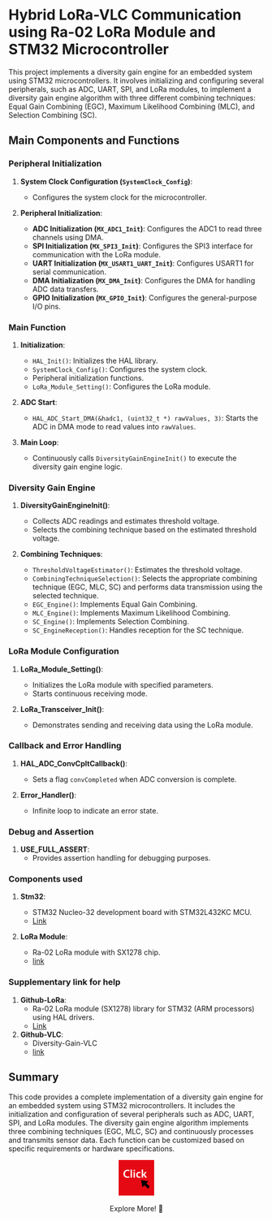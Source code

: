 # Hybrid LoRa-VLC Communication using Ra-02 LoRa Module and STM32 Microcontroller

This project implements a diversity gain engine for an embedded system using STM32 microcontrollers. It involves initializing and configuring several peripherals, such as ADC, UART, SPI, and LoRa modules, to implement a diversity gain engine algorithm with three different combining techniques: Equal Gain Combining (EGC), Maximum Likelihood Combining (MLC), and Selection Combining (SC).

## Main Components and Functions

### Peripheral Initialization

1. **System Clock Configuration (`SystemClock_Config`)**:
   - Configures the system clock for the microcontroller.

2. **Peripheral Initialization**:
   - **ADC Initialization (`MX_ADC1_Init`)**: Configures the ADC1 to read three channels using DMA.
   - **SPI Initialization (`MX_SPI3_Init`)**: Configures the SPI3 interface for communication with the LoRa module.
   - **UART Initialization (`MX_USART1_UART_Init`)**: Configures USART1 for serial communication.
   - **DMA Initialization (`MX_DMA_Init`)**: Configures the DMA for handling ADC data transfers.
   - **GPIO Initialization (`MX_GPIO_Init`)**: Configures the general-purpose I/O pins.

### Main Function

1. **Initialization**:
   - `HAL_Init()`: Initializes the HAL library.
   - `SystemClock_Config()`: Configures the system clock.
   - Peripheral initialization functions.
   - `LoRa_Module_Setting()`: Configures the LoRa module.

2. **ADC Start**:
   - `HAL_ADC_Start_DMA(&hadc1, (uint32_t *) rawValues, 3)`: Starts the ADC in DMA mode to read values into `rawValues`.

3. **Main Loop**:
   - Continuously calls `DiversityGainEngineInit()` to execute the diversity gain engine logic.

### Diversity Gain Engine

1. **DiversityGainEngineInit()**:
   - Collects ADC readings and estimates threshold voltage.
   - Selects the combining technique based on the estimated threshold voltage.

2. **Combining Techniques**:
   - `ThresholdVoltageEstimator()`: Estimates the threshold voltage.
   - `CombiningTechniqueSelection()`: Selects the appropriate combining technique (EGC, MLC, SC) and performs data transmission using the selected technique.
   - `EGC_Engine()`: Implements Equal Gain Combining.
   - `MLC_Engine()`: Implements Maximum Likelihood Combining.
   - `SC_Engine()`: Implements Selection Combining.
   - `SC_EngineReception()`: Handles reception for the SC technique.

### LoRa Module Configuration

1. **LoRa_Module_Setting()**:
   - Initializes the LoRa module with specified parameters.
   - Starts continuous receiving mode.

2. **LoRa_Transceiver_Init()**:
   - Demonstrates sending and receiving data using the LoRa module.

### Callback and Error Handling

1. **HAL_ADC_ConvCpltCallback()**:
   - Sets a flag `convCompleted` when ADC conversion is complete.

2. **Error_Handler()**:
   - Infinite loop to indicate an error state.

### Debug and Assertion

1. **USE_FULL_ASSERT**:
   - Provides assertion handling for debugging purposes.
     
### Components used
1. **Stm32**:
   - STM32 Nucleo-32 development board with STM32L432KC MCU.
   - [Link](https://www.st.com/en/evaluation-tools/nucleo-l432kc.html)

2. **LoRa Module**:
   - Ra-02 LoRa module with SX1278 chip.
   - [link](https://www.amazon.com/433MHZ-Wireless-Spectrum-Transmission-Antenna/dp/B0CJ83G9ZQ)
  
### Supplementary link for help
1. **Github-LoRa**:
   - Ra-02 LoRa module (SX1278) library for STM32 (ARM processors) using HAL drivers. 
   - [Link](https://github.com/SMotlaq/LoRa)
2. **Github-VLC**:
   - Diversity-Gain-VLC
   - [link](https://github.com/zamaex96/Diversity-Gain-VLC)

## Summary

This code provides a complete implementation of a diversity gain engine for an embedded system using STM32 microcontrollers. It includes the initialization and configuration of several peripherals such as ADC, UART, SPI, and LoRa modules. The diversity gain engine algorithm implements three combining techniques (EGC, MLC, SC) and continuously processes and transmits sensor data. Each function can be customized based on specific requirements or hardware specifications.

<div align="center">
  <a href="https://maazsalman.org/">
    <img width="70" src="click-svgrepo-com.svg" alt="gh" />
  </a>
  <p> Explore More! 🚀</p>
</div>
